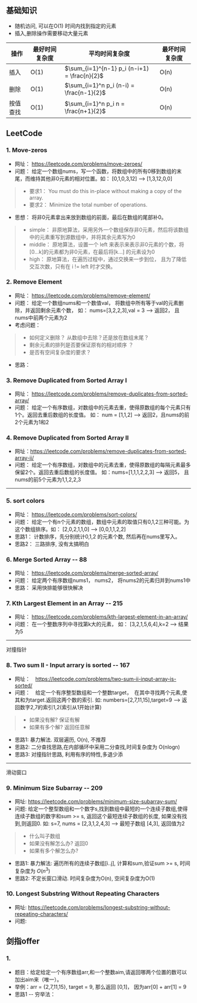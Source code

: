 
## 基础知识

- 随机访问, 可以在O(1) 时间内找到指定的元素
- 插入,删除操作需要移动大量元素


操作 | 最好时间复杂度 | 平均时间复杂度 | 最坏时间复杂度
--- | --- | --- | ---
插入 | O(1)  | $\sum_{i=1}^{n-1} p_i (n-i+1) = \frac{n}{2}$ | O(n) 
删除 | O(1) | $\sum_{i=1}^n p_i (n-i) = \frac{n-1}{2}$ | O(n)
按值查找 |  O(1) | $\sum_{i=1}^n p_i n = \frac{n+1}{2}$ | O(n)



## LeetCode

### 1. Move-zeros

- 网址： https://leetcode.com/problems/move-zeroes/
- 问题： 给定一个数组nums，写一个函数，将数组中的所有0移到数组的末尾，而维持其他非0元素的相对位置。如： [0,1,0,3,12] --> [1,3,12,0,0]
> - 要求1： You must do this in-place without making a copy of the array.
> - 要求2： Minimize the total number of operations.


- 思想： 将非0元素拿出来放到数组的前面，最后在数组的尾部补0。
> - simple： 非原地算法，采用另外一个数组保存非0元素，然后将该数组中的元素重写到源数组中，并将其余元素写为0
> - middle： 原地算法，设置一个 left 来表示来表示非0元素的个数，将[0...k]的元素都为非0元素，在最后将[k...] 的元素设为0
> - high： 原地算法，在遍历过程中，通过交换来一步到位， 且为了降低交互次数，只有在 i != left 时才交换。


### 2. Remove Element

- 网址： https://leetcode.com/problems/remove-element/
- 问题： 给定一个数组nums和一个数值val， 将数组中所有等于val的元素删除，并返回剩余元素个数， 如： nums=[3,2,2,3],val = 3 --> 返回2， 且nums中前两个元素为2
- 考虑问题：
> - 如何定义删除？ 从数组中去除？还是放在数组末尾？
> - 剩余元素的排列是否要保证原有的相对顺序 ？
> - 是否有空间复杂度的要求？

- 思路： 

### 3. Remove Duplicated from Sorted Array I

- 网址： https://leetcode.com/problems/remove-duplicates-from-sorted-array/
- 问题： 给定一个有序数组，对数组中的元素去重，使得原数组的每个元素只有1个。返回去重后数组的长度值。 如： num = [1,1,2] --> 返回2，且nums的前2个元素为1和2


### 4. Remove Duplicated from Sorted Array II

- 网址：https://leetcode.com/problems/remove-duplicates-from-sorted-array-ii/
- 问题： 给定一个有序数组，对数组中的元素去重，使得原数组的每隔元素最多保留2个。返回去重后数组的长度值。 如：nums=[1,1,1,2,2,3] --> 返回5， 且nums的前5个元素为1,1,2,2,3

---

### 5. sort colors

- 网址： https://leetcode.com/problems/sort-colors/
- 问题： 给定一个有n个元素的数组，数组中元素的取值只有0,1,2三种可能。为这个数组排序。如： [2,0,2,1,1,0] --> [0,0,1,1,2,2]
- 思路1： 计数排序，先分别统计0,1,2 的元素个数, 然后再在nums里写入。
- 思路2： 三路排序, 没有太搞明白


### 6. Merge Sorted Array  -- 88

- 网址： https://leetcode.com/problems/merge-sorted-array/
- 问题： 给定两个有序数组nums1， nums2， 将nums2的元素归并到nums1中
- 思路： 采用快排能够很快解决


### 7. Kth Largest Element in an Array -- 215

- 网址： https://leetcode.com/problems/kth-largest-element-in-an-array/
- 问题： 在一个整数序列中寻找第k大的元素， 如： [3,2,1,5,6,4],k=2 --> 结果为5

--- 

对撞指针

### 8. Two sum II - Input arrary is sorted  -- 167

- 网址：　https://leetcode.com/problems/two-sum-ii-input-array-is-sorted/
- 问题：　给定一个有序整型数组和一个整数target，　在其中寻找两个元素,使其和为target.返回这两个数的索引. 如: numbers=[2,7,11,15],target=9 --> 返回数字2,7的索引1,2(索引从1开始计算)
> - 如果没有解? 保证有解
> - 如果有多个解? 返回任意解

- 思路1: 暴力解法. 双层遍历, O(n), 不推荐
- 思路2: 二分查找思路,在内部循环中采用二分查找,时间复杂度为 O(nlogn)
- 思路3: 对撞指针思路, 利用有序的特性,多退少添

---
滑动窗口

### 9. Minimum Size Subarray -- 209

- 网址: https://leetcode.com/problems/minimum-size-subarray-sum/
- 问题: 给定一个整型数组和一个数字s,找到数组中最短的一个连续子数组,使得连续子数组的数字和sum >= s, 返回这个最短连续子数组的长度, 如果没有找到,则返回0. 如: s=7, nums = [2,3,1,2,4,3] --> 最短子数组 [4,3], 返回值为2

> - 什么叫子数组
> - 如果没有解怎么办? 返回0
> - 如果有多个解怎么办?

- 思路1: 暴力解法: 遍历所有的连续子数组[i..j], 计算和sum,验证sum >= s, 时间复杂度为 $O(n^3)$
- 思路2: 不定长窗口滑动. 时间复杂度为O(n), 空间复杂度为O(1)


### 10. Longest Substring Without Repeating Characters

- 网址: https://leetcode.com/problems/longest-substring-without-repeating-characters/
- 问题: 



## 剑指offer

### 1. 

- 题目：给定给定一个有序数组arr,和一个整数aim,请返回哪两个位置的数可以加出aim来（唯一）。
- 举例：arr = {2,7,11,15}, target = 9, 那么返回 [0,1]， 因为arr[0] + arr[1] = 9
- 思路1 -- 穷举法：
